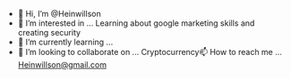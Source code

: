 - 👋 Hi, I’m @Heinwillson
- 👀 I’m interested in ... Learning about google marketing skills and creating security
- 🌱 I’m currently learning ...
- 💞️ I’m looking to collaborate on ... Cryptocurrency📫 How to reach me ... Heinwillson@gmail.com

<!---
Heinwillson/Heinwillson is a ✨ special ✨ repository because its `README.md` (this file) appears on your GitHub profile.
You can click the Preview link to take a look at your changes.
--->
